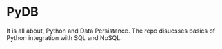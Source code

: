 # PyDB
It is all about, Python and Data Persistance. The repo disucsses basics of Python integration with SQL and NoSQL.
